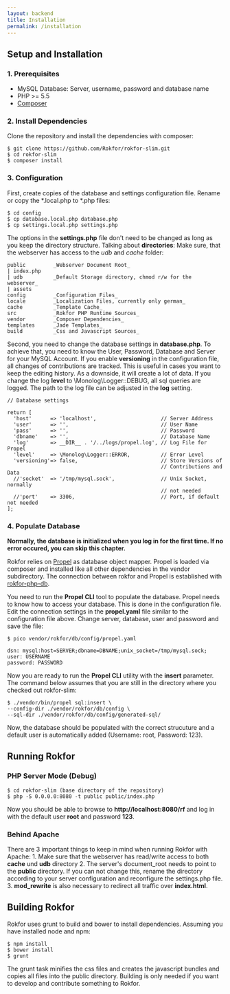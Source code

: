 ```yaml
---
layout: backend
title: Installation
permalink: /installation
---
```


<h2>
<a id="setup-and-installation" class="anchor" href="#setup-and-installation" aria-hidden="true"><span aria-hidden="true" class="octicon octicon-link"></span></a>Setup and Installation</h2>

<h3>
<a id="1-prerequisites" class="anchor" href="#1-prerequisites" aria-hidden="true"><span aria-hidden="true" class="octicon octicon-link"></span></a>1. Prerequisites</h3>

<ul>
<li>  MySQL Database: Server, username, password and database name</li>
<li>  PHP &gt;= 5.5</li>
<li>  <a href="https://getcomposer.org">Composer</a>
</li>
</ul>

<h3>
<a id="2-install-dependencies" class="anchor" href="#2-install-dependencies" aria-hidden="true"><span aria-hidden="true" class="octicon octicon-link"></span></a>2. Install Dependencies</h3>

<p>Clone the repository and install the dependencies with composer:</p>

<pre><code>$ git clone https://github.com/Rokfor/rokfor-slim.git
$ cd rokfor-slim
$ composer install
</code></pre>

<h3>
<a id="3-configuration" class="anchor" href="#3-configuration" aria-hidden="true"><span aria-hidden="true" class="octicon octicon-link"></span></a>3. Configuration</h3>

<p>First, create copies of the database and settings configuration file. Rename or
copy the *.local.php to *.php files:</p>

<pre><code>$ cd config
$ cp database.local.php database.php
$ cp settings.local.php settings.php
</code></pre>

<p>The options in the <strong>settings.php</strong> file don't need to be changed as long as you keep
the directory structure. Talking about <strong>directories</strong>: Make sure, that the webserver 
has access to the <em>udb</em> and <em>cache</em> folder:</p>

<pre><code>public         _Webserver Document Root_
| index.php    
| udb          _Default Storage directory, chmod r/w for the webserver_
| assets
config         _Configuration Files_
locale         _Localization Files, currently only german_
cache          _Template Cache_
src            _Rokfor PHP Runtime Sources_
vendor         _Composer Dependencies_
templates      _Jade Templates_
build          _Css and Javascript Sources_
</code></pre>

<p>Second, you need to change the database settings in <strong>database.php</strong>. To achieve that,
you need to know the User, Password, Database and Server for your MySQL Account.
If you enable <strong>versioning</strong> in the configuration file, all changes of contributions
are tracked. This is useful in cases you want to keep the editing history. As a downside,
it will create a lot of data.
If you change the log <strong>level</strong> to \Monolog\Logger::DEBUG, all sql queries are
logged. The path to the log file can be adjusted in the <strong>log</strong> setting.</p>

<pre><code>// Database settings

return [
  'host'      =&gt; 'localhost',                     // Server Address
  'user'      =&gt; '',                              // User Name
  'pass'      =&gt; '',                              // Password
  'dbname'    =&gt; '',                              // Database Name
  'log'       =&gt; __DIR__ . '/../logs/propel.log', // Log File for Propel
  'level'     =&gt; \Monolog\Logger::ERROR,          // Error Level
  'versioning'=&gt; false,                           // Store Versions of  
                                                  // Contributions and Data
  //'socket'  =&gt; '/tmp/mysql.sock',               // Unix Socket, normally
                                                  // not needed
  //'port'    =&gt; 3306,                            // Port, if default not needed
];
</code></pre>

<h3>
<a id="4-populate-database" class="anchor" href="#4-populate-database" aria-hidden="true"><span aria-hidden="true" class="octicon octicon-link"></span></a>4. Populate Database</h3>

<p><strong>Normally, the database is initialized when you log in for the first time. If no
error occured, you can skip this chapter.</strong></p>

<p>Rokfor relies on <a href="http://propelorg.org">Propel</a> as database object mapper.
Propel is loaded via composer and installed like all other dependencies in the
vendor subdirectory. The connection between rokfor and Propel is established with
<a href="https://github.com/rokfor/rokfor-php-db">rokfor-php-db</a>.</p>

<p>You need to run the <strong>Propel CLI</strong> tool to populate the database. Propel needs to
know how to access your database. This is done in the configuration file.
Edit the connection settings in the <strong>propel.yaml</strong> file similar to the
configuration file above. Change server, database, user and password and save
the file:</p>

<pre><code>$ pico vendor/rokfor/db/config/propel.yaml

dsn: mysql:host=SERVER;dbname=DBNAME;unix_socket=/tmp/mysql.sock;
user: USERNAME
password: PASSWORD
</code></pre>

<p>Now you are ready to run the <strong>Propel CLI</strong> utility with the <strong>insert</strong> parameter. 
The command below assumes that you are still in the directory where you checked out
rokfor-slim:</p>

<pre><code>$ ./vendor/bin/propel sql:insert \
--config-dir ./vendor/rokfor/db/config \
--sql-dir ./vendor/rokfor/db/config/generated-sql/
</code></pre>

<p>Now, the database should be populated with the correct strucuture and a default
user is automatically added (Username: root, Password: 123).</p>

<h2>
<a id="running-rokfor" class="anchor" href="#running-rokfor" aria-hidden="true"><span aria-hidden="true" class="octicon octicon-link"></span></a>Running Rokfor</h2>

<h3>
<a id="php-server-mode-debug" class="anchor" href="#php-server-mode-debug" aria-hidden="true"><span aria-hidden="true" class="octicon octicon-link"></span></a>PHP Server Mode (Debug)</h3>

<pre><code>$ cd rokfor-slim (base directory of the repository)
$ php -S 0.0.0.0:8080 -t public public/index.php
</code></pre>

<p>Now you should be able to browse to <strong>http://localhost:8080/rf</strong> and log in with
the default user <strong>root</strong> and password <strong>123</strong>.</p>

<h3>
<a id="behind-apache" class="anchor" href="#behind-apache" aria-hidden="true"><span aria-hidden="true" class="octicon octicon-link"></span></a>Behind Apache</h3>

<p>There are 3 important things to keep in mind when running Rokfor with Apache:
1. Make sure that the webserver has read/write access to both <strong>cache</strong> und <strong>udb</strong> directory
2. The server's document_root needs to point to the <strong>public</strong> directory. If you can not change this,
rename the directory according to your server configuration and reconfigure the settings.php file.
3. <strong>mod_rewrite</strong> is also necessary to redirect all traffic over <strong>index.html</strong>.</p>

<h2>
<a id="building-rokfor" class="anchor" href="#building-rokfor" aria-hidden="true"><span aria-hidden="true" class="octicon octicon-link"></span></a>Building Rokfor</h2>

<p>Rokfor uses grunt to build and bower to install dependencies. Assuming you have
installed node and npm:</p>

<pre><code>$ npm install
$ bower install
$ grunt
</code></pre>

<p>The grunt task minifies the css files and creates the javascript bundles and copies
all files into the public directory. Building is only needed if you want to develop
and contribute something to Rokfor.</p>
